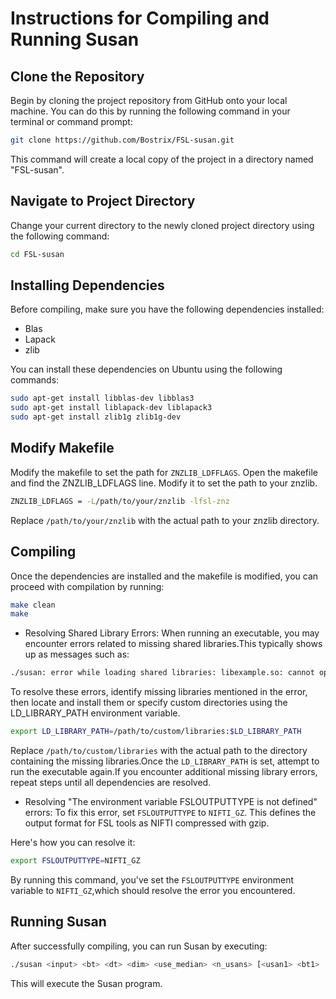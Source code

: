# Instructions for Compiling and Running Susan
## Clone the Repository

Begin by cloning the project repository from GitHub onto your local machine. You can do this by running the following command in your terminal or command prompt:

```bash
git clone https://github.com/Bostrix/FSL-susan.git
```
This command will create a local copy of the project in a directory named "FSL-susan".

## Navigate to Project Directory
Change your current directory to the newly cloned project directory using the following command:
```bash
cd FSL-susan
```
## Installing Dependencies

Before compiling, make sure you have the following dependencies installed:

- Blas
- Lapack
- zlib

You can install these dependencies on Ubuntu using the following commands:

```bash
sudo apt-get install libblas-dev libblas3
sudo apt-get install liblapack-dev liblapack3
sudo apt-get install zlib1g zlib1g-dev
```
## Modify Makefile

Modify the makefile to set the path for `ZNZLIB_LDFFLAGS`.
Open the makefile and find the ZNZLIB_LDFLAGS line. Modify it to set the path to your znzlib. 
```bash
ZNZLIB_LDFLAGS = -L/path/to/your/znzlib -lfsl-znz
```
Replace `/path/to/your/znzlib` with the actual path to your znzlib directory.

## Compiling

Once the dependencies are installed and the makefile is modified, you can proceed with compilation by running:
```bash
make clean
make
```

- Resolving Shared Library Errors:
When running an executable, you may encounter errors related to missing shared libraries.This typically shows up as messages such as:
```bash
./susan: error while loading shared libraries: libexample.so: cannot open shared object file:No such file or directory
```
To resolve these errors, identify missing libraries mentioned in the error, then locate and install them or specify custom directories using the LD_LIBRARY_PATH environment variable.
```bash
export LD_LIBRARY_PATH=/path/to/custom/libraries:$LD_LIBRARY_PATH
```
Replace `/path/to/custom/libraries` with the actual path to the directory containing the missing libraries.Once the `LD_LIBRARY_PATH` is set, attempt to run the executable again.If you encounter additional missing library errors, repeat steps until all dependencies are resolved.

- Resolving "The environment variable FSLOUTPUTTYPE is not defined" errors:
To fix this error, set `FSLOUTPUTTYPE` to `NIFTI_GZ`. This defines the output format for FSL tools as NIFTI compressed with gzip.

Here's how you can resolve it:
```bash
export FSLOUTPUTTYPE=NIFTI_GZ
```
By running this command, you've set the `FSLOUTPUTTYPE` environment variable to `NIFTI_GZ`,which should resolve the error you encountered.


## Running Susan

After successfully compiling, you can run Susan by executing:
```bash
./susan <input> <bt> <dt> <dim> <use_median> <n_usans> [<usan1> <bt1> [<usan2> <bt2>]] <output>
```

This will execute the Susan program.
